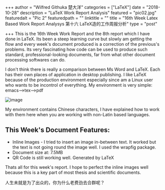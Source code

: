 +++
author = "Wilfred Githuka 楚大洋"
categories = ["LaTeX"]
date = "2018-10-28"
description = "LaTeX Work Report Analysis"
featured = "pic02.jpg"
featuredalt = "Pic 2"
featuredpath = ""
linktitle = ""
title = "16th Week Latex Based Work Report Analysys 第十六 LaTeX造的工作周报分析"
type = "post"

+++
This is the 16th Week Work Report and the 8th report which I have done in LaTeX. Its been a steep learning curve but slowly am getting the flow and every week's document produced is a correction of the previous's problems. Its very fascinating how code can be used to produce such standard, professional-looking documents, far from what other document processing softwares can do.

I don't think there is really a comparison between Ms Word and LaTeX. Each has their own places of application in desktop publishing. I like LaTeX because of the production environment especially since am a Linux user who wants to be incontrol of everything. My environment is very simple: emacs-->tex-->pdf

![image](/img/cylinder.jpg)

My environment contains Chinese characters, I have explained how to work with
them here when you are working with non-Latin based languages.

## This Week's Document Features:
* Inline Images - I tried to insert an image in-between text. It worked but the 
text is not going round the image well. I used the wrapfig package.
* Document size at: 7.5MB
* QR Code is still working well. Generated by LaTeX

Thats all for this week's report. I hope to perfect the inline images well because this is a key part of most thesis and scientific documents.

人生未就是为了出众的，你为什么老费劲去合群呢？
